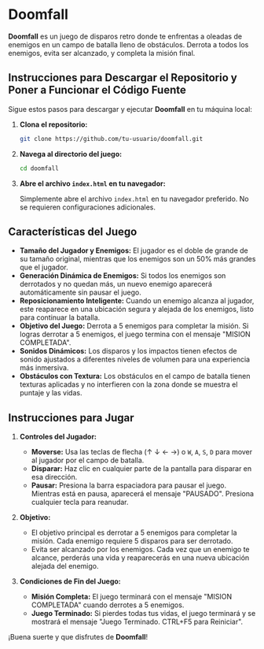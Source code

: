 # Doomfall

**Doomfall** es un juego de disparos retro donde te enfrentas a oleadas de enemigos en un campo de batalla lleno de obstáculos. Derrota a todos los enemigos, evita ser alcanzado, y completa la misión final.

## Instrucciones para Descargar el Repositorio y Poner a Funcionar el Código Fuente

Sigue estos pasos para descargar y ejecutar **Doomfall** en tu máquina local:

1. **Clona el repositorio:**

   ```bash
   git clone https://github.com/tu-usuario/doomfall.git
   ```

2. **Navega al directorio del juego:**

   ```bash
   cd doomfall
   ```

3. **Abre el archivo `index.html` en tu navegador:**

   Simplemente abre el archivo `index.html` en tu navegador preferido. No se requieren configuraciones adicionales.

## Características del Juego

- **Tamaño del Jugador y Enemigos:** El jugador es el doble de grande de su tamaño original, mientras que los enemigos son un 50% más grandes que el jugador.
- **Generación Dinámica de Enemigos:** Si todos los enemigos son derrotados y no quedan más, un nuevo enemigo aparecerá automáticamente sin pausar el juego.
- **Reposicionamiento Inteligente:** Cuando un enemigo alcanza al jugador, este reaparece en una ubicación segura y alejada de los enemigos, listo para continuar la batalla.
- **Objetivo del Juego:** Derrota a 5 enemigos para completar la misión. Si logras derrotar a 5 enemigos, el juego termina con el mensaje "MISION COMPLETADA".
- **Sonidos Dinámicos:** Los disparos y los impactos tienen efectos de sonido ajustados a diferentes niveles de volumen para una experiencia más inmersiva.
- **Obstáculos con Textura:** Los obstáculos en el campo de batalla tienen texturas aplicadas y no interfieren con la zona donde se muestra el puntaje y las vidas.

## Instrucciones para Jugar

1. **Controles del Jugador:**
   - **Moverse:** Usa las teclas de flecha (↑ ↓ ← →) o `W`, `A`, `S`, `D` para mover al jugador por el campo de batalla.
   - **Disparar:** Haz clic en cualquier parte de la pantalla para disparar en esa dirección.
   - **Pausar:** Presiona la barra espaciadora para pausar el juego. Mientras está en pausa, aparecerá el mensaje "PAUSADO". Presiona cualquier tecla para reanudar.

2. **Objetivo:**
   - El objetivo principal es derrotar a 5 enemigos para completar la misión. Cada enemigo requiere 5 disparos para ser derrotado.
   - Evita ser alcanzado por los enemigos. Cada vez que un enemigo te alcance, perderás una vida y reaparecerás en una nueva ubicación alejada del enemigo.

3. **Condiciones de Fin del Juego:**
   - **Misión Completa:** El juego terminará con el mensaje "MISION COMPLETADA" cuando derrotes a 5 enemigos.
   - **Juego Terminado:** Si pierdes todas tus vidas, el juego terminará y se mostrará el mensaje "Juego Terminado. CTRL+F5 para Reiniciar".

¡Buena suerte y que disfrutes de **Doomfall**!

